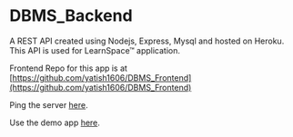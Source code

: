 # DBMS_Backend

A REST API created using Nodejs, Express, Mysql and hosted on Heroku.
This API is used for LearnSpace™ application.

Frontend Repo for this app is at [https://github.com/yatish1606/DBMS_Frontend](https://github.com/yatish1606/DBMS_Frontend)

Ping the server [here](https://dbms-back.herokuapp.com/foo).

Use the demo app [here](http://dbms-front.herokuapp.com/registerlogin).


